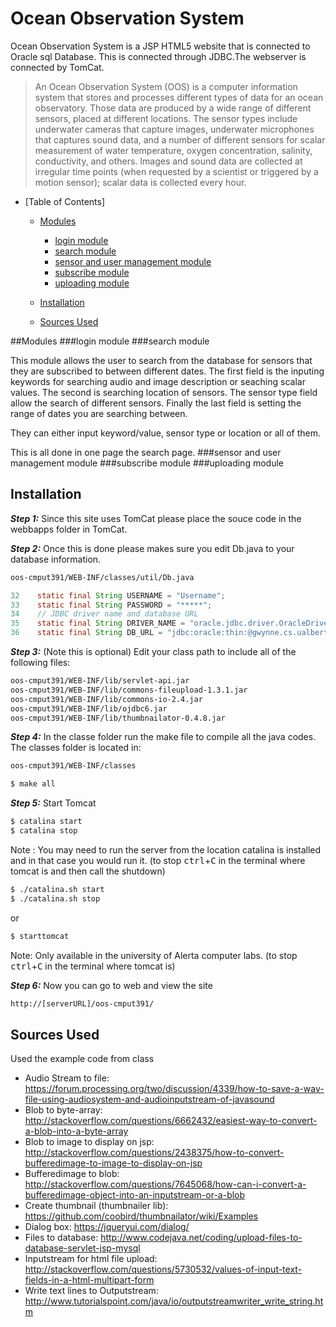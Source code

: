 # Ocean Observation System

Ocean Observation System is a JSP HTML5 website that is connected to Oracle sql Database. This is connected through JDBC.The webserver is connected by TomCat.

>An Ocean Observation System (OOS) is a computer information system that stores and processes different types of data for an ocean observatory. Those data are produced by a wide range of different sensors, placed at different locations. The sensor types include underwater cameras that capture images, underwater microphones that captures sound data, and a number of different sensors for scalar measurement of water temperature, oxygen concentration, salinity, conductivity, and others. Images and sound data are collected at irregular time points (when requested by a scientist or triggered by a motion sensor); scalar data is collected every hour.

- [Table of Contents]
	- [Modules](#modules)
		- [login module](#login-module)
		- [search module](#search-module)
		- [sensor and user management module](#sensor-and-user-management-module)
		- [subscribe module](#)
		- [uploading module](#)
		
	- [Installation](#)
	- [Sources Used](#)

##Modules
###login module
###search module

This module allows the user to search from the database for sensors that they are subscribed to between different dates. The first field is the inputing keywords for searching audio and image description or seaching scalar values. The second is searching location of sensors. The sensor type field allow the search of different sensors. Finally the last field is setting the range of dates you are searching between. 

They can either input keyword/value, sensor type or location or all of them.

This is all done in one page the search page.
###sensor and user management module
###subscribe module
###uploading module


## Installation
***Step 1:*** Since this site uses TomCat please place the souce code in the webbapps folder in TomCat. 

***Step 2:*** Once this is done please makes sure you edit Db.java to your database information.
```sh
oos-cmput391/WEB-INF/classes/util/Db.java
```
```java
32    static final String USERNAME = "Username";
33    static final String PASSWORD = "*****";
34    // JDBC driver name and database URL
35    static final String DRIVER_NAME = "oracle.jdbc.driver.OracleDriver";
36    static final String DB_URL = "jdbc:oracle:thin:@gwynne.cs.ualberta.ca:1521:CRS";
```

***Step 3:*** (Note this is optional) Edit your class path to include all of the following files:
```sh
oos-cmput391/WEB-INF/lib/servlet-api.jar
oos-cmput391/WEB-INF/lib/commons-fileupload-1.3.1.jar
oos-cmput391/WEB-INF/lib/commons-io-2.4.jar
oos-cmput391/WEB-INF/lib/ojdbc6.jar
oos-cmput391/WEB-INF/lib/thumbnailator-0.4.8.jar
```

***Step 4:*** In the classe folder run the make file to compile all the java codes. The classes folder is located in: 
```sh
oos-cmput391/WEB-INF/classes 
```
```sh
$ make all
```

***Step 5:*** Start Tomcat 
```sh
$ catalina start 
$ catalina stop
```
Note : You may need to run the server from the location catalina is installed and in that case you would run it. 
(to stop <kbd>ctrl</kbd>+<kbd>C</kbd> in the terminal where tomcat is and then call the shutdown)
```sh
$ ./catalina.sh start
$ ./catalina.sh stop
```
or
```sh
$ starttomcat
```

Note: Only available in the university of Alerta computer labs. (to stop <kbd>ctrl</kbd>+<kbd>C</kbd> in the terminal where tomcat is)

***Step 6:*** Now you can go to web and view the site
```sh
http://[serverURL]/oos-cmput391/
```

## Sources Used

Used the example code from class
* Audio Stream to file: https://forum.processing.org/two/discussion/4339/how-to-save-a-wav-file-using-audiosystem-and-audioinputstream-of-javasound
* Blob to byte-array: http://stackoverflow.com/questions/6662432/easiest-way-to-convert-a-blob-into-a-byte-array
* Blob to image to display on jsp: http://stackoverflow.com/questions/2438375/how-to-convert-bufferedimage-to-image-to-display-on-jsp
* Bufferedimage to blob: http://stackoverflow.com/questions/7645068/how-can-i-convert-a-bufferedimage-object-into-an-inputstream-or-a-blob
* Create thumbnail (thumbnailer lib): https://github.com/coobird/thumbnailator/wiki/Examples
* Dialog box: https://jqueryui.com/dialog/
* Files to database: http://www.codejava.net/coding/upload-files-to-database-servlet-jsp-mysql
* Inputstream for html file upload: http://stackoverflow.com/questions/5730532/values-of-input-text-fields-in-a-html-multipart-form
* Write text lines to Outputstream: http://www.tutorialspoint.com/java/io/outputstreamwriter_write_string.htm
